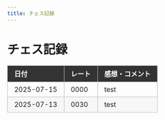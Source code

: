 ```yaml
---
title: チェス記録
---
```


<style>
table {
  width: 100%;
  border-collapse: collapse;
  font-size: 1.1em;
}
th, td {
  border: 1px solid #bbb;
  padding: 0.5em 1em;
  text-align: left;
}
th {
  background: #333;
  color: #fff;
}
tr:nth-child(even) {
  background: #f7f7f7;
}
</style>

# チェス記録

| 日付       | レート | 感想・コメント            |
|------------|--------|--------------------------|
| 2025-07-15 | 0000   | test |
| 2025-07-13 | 0030   | test |
